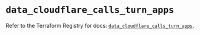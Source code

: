 # `data_cloudflare_calls_turn_apps`

Refer to the Terraform Registry for docs: [`data_cloudflare_calls_turn_apps`](https://registry.terraform.io/providers/cloudflare/cloudflare/5.7.0/docs/data-sources/calls_turn_apps).
